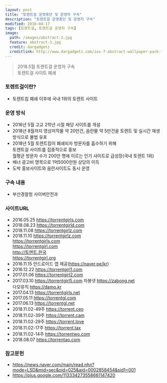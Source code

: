 ```yaml
---
layout: post
title: "토렌트걸 운영중단 및 운영자 구속"
description: "토렌트걸 운영중단 및 운영자 구속"
modified: 2018-04-17
tags: [토렌트걸, 토렌트걸 운영자 구속]
image:
  path: /images/abstract-3.jpg
  feature: abstract-3.jpg
  credit: dargadgetz
  creditlink: http://www.dargadgetz.com/ios-7-abstract-wallpaper-pack-for-iphone-5-and-ipod-touch-retina/
---
```

> 2018.5월 토렌트걸 운영자 구속   
> 토렌트걸 사이트 폐쇄   

<!--more-->

### 토렌트걸이란?
  - 토렌트킴 폐쇄 이후에 국내 1위의 토렌트 사이트

### 운영 방식
  - 2016년 5월 고교 2학년 시절 해당 사이트를 개설
  - 2018년 8월까지 영상저작물 약 20만건, 음란물 약 5만건을 토렌트 및 실시간 재생방식으로 불법 유포
  - 2018년 5월 토렌트킴이 폐쇄되자 방문자를 흡수하기 위해  
    토렌트걸 사이트를 집중적으로 홍보  
    월평균 방문자 수가 200만 명에 이르는 인기 사이트로 급성장(국내 토렌트 1위)
  - 배너 광고비 명목으로 1억5000만원 상당의 이득
  - 도박 홍보사이트와 음란사이트도 동시 운영   


### 구속 내용
  - 부산경찰청 사이버안전과

### 사이트URL
- 2016.05.25 https://torrentgirls.com
- 2018.08.23 https://torrentgirld.com
- 2018.11.08 https://torrentgirlz.com
- 2018.11.10 https://torrentgirlz.com   
             https://torrentgirls.com  
             https://torrentgirl.com  
             http://토렌트.한국   
             https://torrentgirl.org  
- 2016.11.15 안드로이드 앱 제공(https://naver.pe/kr)  
- 2016.12.22 https://torrentgirl1.com
- 2017.01.06 https://torrentgirl2.com
- 2017.03.10 https://torrentgirl5.com
             자봉넷 https://zabong.net  
             다모뮤직 https://damo.kr  
- 2017.04.13 https://torrentgirls.net﻿  
- 2017.05.11 https://torrentgl.com  
- 2017.06.13 https://torrentgl.net  
- 2018.11.02-49주 https://torrent.ceo
- 2018.11.02-39주 https://torrent.cam
- 2018.11.02-29주 https://torrent.love
- 2018.11.02-17주 https://torrent.tax
- 2018.11.02-14주 https://torrentwo.com  
- 2018.08.07 https://torrentao.com

### 참고문헌
  - https://news.naver.com/main/read.nhn?mode=LSD&mid=sec&oid=025&aid=0002858454&sid1=001
  - https://plus.google.com/113334273558661147420
